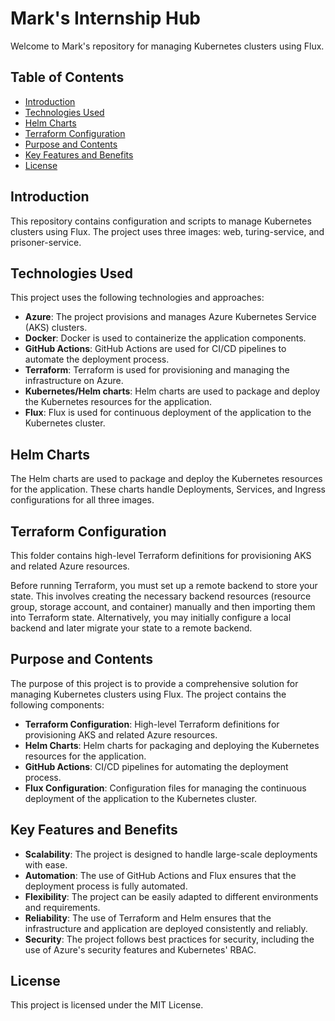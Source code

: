 # Mark's Internship Hub

Welcome to Mark's repository for managing Kubernetes clusters using Flux.

## Table of Contents

- [Introduction](#introduction)
- [Technologies Used](#technologies-used)
- [Helm Charts](#helm-charts)
- [Terraform Configuration](#terraform-configuration)
- [Purpose and Contents](#purpose-and-contents)
- [Key Features and Benefits](#key-features-and-benefits)
- [License](#license)

## Introduction

This repository contains configuration and scripts to manage Kubernetes clusters using Flux. The project uses three images: web, turing-service, and prisoner-service.

## Technologies Used

This project uses the following technologies and approaches:
- **Azure**: The project provisions and manages Azure Kubernetes Service (AKS) clusters.
- **Docker**: Docker is used to containerize the application components.
- **GitHub Actions**: GitHub Actions are used for CI/CD pipelines to automate the deployment process.
- **Terraform**: Terraform is used for provisioning and managing the infrastructure on Azure.
- **Kubernetes/Helm charts**: Helm charts are used to package and deploy the Kubernetes resources for the application.
- **Flux**: Flux is used for continuous deployment of the application to the Kubernetes cluster.

## Helm Charts

The Helm charts are used to package and deploy the Kubernetes resources for the application. These charts handle Deployments, Services, and Ingress configurations for all three images.

## Terraform Configuration

This folder contains high-level Terraform definitions for provisioning AKS and related Azure resources.

Before running Terraform, you must set up a remote backend to store your state. This involves creating the necessary backend resources (resource group, storage account, and container) manually and then importing them into Terraform state. Alternatively, you may initially configure a local backend and later migrate your state to a remote backend.

## Purpose and Contents

The purpose of this project is to provide a comprehensive solution for managing Kubernetes clusters using Flux. The project contains the following components:
- **Terraform Configuration**: High-level Terraform definitions for provisioning AKS and related Azure resources.
- **Helm Charts**: Helm charts for packaging and deploying the Kubernetes resources for the application.
- **GitHub Actions**: CI/CD pipelines for automating the deployment process.
- **Flux Configuration**: Configuration files for managing the continuous deployment of the application to the Kubernetes cluster.

## Key Features and Benefits

- **Scalability**: The project is designed to handle large-scale deployments with ease.
- **Automation**: The use of GitHub Actions and Flux ensures that the deployment process is fully automated.
- **Flexibility**: The project can be easily adapted to different environments and requirements.
- **Reliability**: The use of Terraform and Helm ensures that the infrastructure and application are deployed consistently and reliably.
- **Security**: The project follows best practices for security, including the use of Azure's security features and Kubernetes' RBAC.

## License

This project is licensed under the MIT License.

